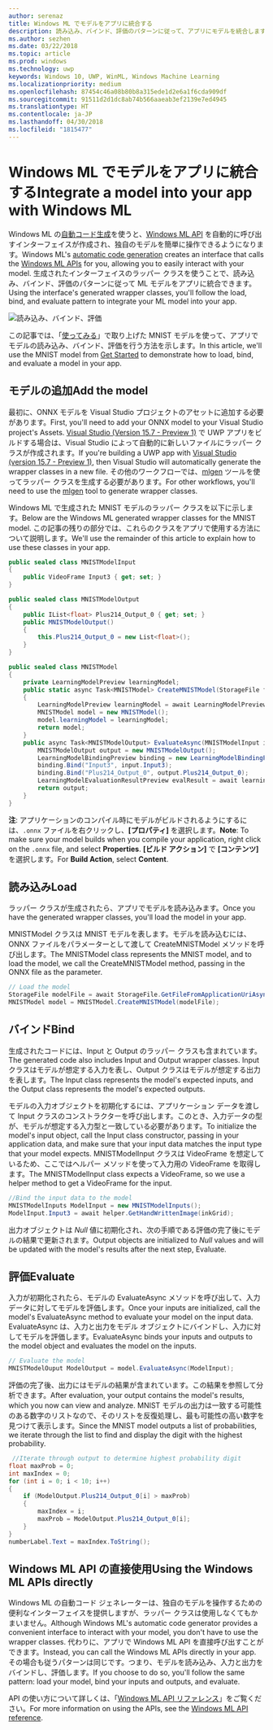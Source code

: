 ```yaml
---
author: serenaz
title: Windows ML でモデルをアプリに統合する
description: 読み込み、バインド、評価のパターンに従って、アプリにモデルを統合します。
ms.author: sezhen
ms.date: 03/22/2018
ms.topic: article
ms.prod: windows
ms.technology: uwp
keywords: Windows 10, UWP, WinML, Windows Machine Learning
ms.localizationpriority: medium
ms.openlocfilehash: 87454c46a08b80b8a315ede1d2e6a1f6cda909df
ms.sourcegitcommit: 91511d2d1dc8ab74b566aaeab3ef2139e7ed4945
ms.translationtype: HT
ms.contentlocale: ja-JP
ms.lasthandoff: 04/30/2018
ms.locfileid: "1815477"
---
```

# <a name="integrate-a-model-into-your-app-with-windows-ml"></a><span data-ttu-id="850d2-104">Windows ML でモデルをアプリに統合する</span><span class="sxs-lookup"><span data-stu-id="850d2-104">Integrate a model into your app with Windows ML</span></span>

<span data-ttu-id="850d2-105">Windows ML の[自動コード生成](overview.md#automatic-interface-code-generation)を使うと、[Windows ML API](/uwp/api/windows.ai.machinelearning.preview) を自動的に呼び出すインターフェイスが作成され、独自のモデルを簡単に操作できるようになります。</span><span class="sxs-lookup"><span data-stu-id="850d2-105">Windows ML's [automatic code generation](overview.md#automatic-interface-code-generation) creates an interface that calls the [Windows ML APIs](/uwp/api/windows.ai.machinelearning.preview) for you, allowing you to easily interact with your model.</span></span> <span data-ttu-id="850d2-106">生成されたインターフェイスのラッパー クラスを使うことで、読み込み、バインド、評価のパターンに従って ML モデルをアプリに統合できます。</span><span class="sxs-lookup"><span data-stu-id="850d2-106">Using the interface's generated wrapper classes, you'll follow the load, bind, and evaluate pattern to integrate your ML model into your app.</span></span>

![読み込み、バインド、評価](images/load-bind-evaluate.png)

<span data-ttu-id="850d2-108">この記事では、「[使ってみる](get-started.md)」で取り上げた MNIST モデルを使って、アプリでモデルの読み込み、バインド、評価を行う方法を示します。</span><span class="sxs-lookup"><span data-stu-id="850d2-108">In this article, we'll use the MNIST model from [Get Started](get-started.md) to demonstrate how to load, bind, and evaluate a model in your app.</span></span>

## <a name="add-the-model"></a><span data-ttu-id="850d2-109">モデルの追加</span><span class="sxs-lookup"><span data-stu-id="850d2-109">Add the model</span></span>

<span data-ttu-id="850d2-110">最初に、ONNX モデルを Visual Studio プロジェクトのアセットに追加する必要があります。</span><span class="sxs-lookup"><span data-stu-id="850d2-110">First, you'll need to add your ONNX model to your Visual Studio project's Assets.</span></span> <span data-ttu-id="850d2-111">[Visual Studio (Version 15.7 - Preview 1)](https://www.visualstudio.com/vs/preview/) で UWP アプリをビルドする場合は、Visual Studio によって自動的に新しいファイルにラッパー クラスが作成されます。</span><span class="sxs-lookup"><span data-stu-id="850d2-111">If you're building a UWP app with [Visual Studio (version 15.7 - Preview 1)](https://www.visualstudio.com/vs/preview/), then Visual Studio will automatically generate the wrapper classes in a new file.</span></span> <span data-ttu-id="850d2-112">その他のワークフローでは、[mlgen](overview.md#automatic-interface-code-generation) ツールを使ってラッパー クラスを生成する必要があります。</span><span class="sxs-lookup"><span data-stu-id="850d2-112">For other workflows, you'll need to use the [mlgen](overview.md#automatic-interface-code-generation) tool to generate wrapper classes.</span></span>

<span data-ttu-id="850d2-113">Windows ML で生成された MNIST モデルのラッパー クラスを以下に示します。</span><span class="sxs-lookup"><span data-stu-id="850d2-113">Below are the Windows ML generated wrapper classes for the MNIST model.</span></span> <span data-ttu-id="850d2-114">この記事の残りの部分では、これらのクラスをアプリで使用する方法について説明します。</span><span class="sxs-lookup"><span data-stu-id="850d2-114">We'll use the remainder of this article to explain how to use these classes in your app.</span></span>

```csharp
public sealed class MNISTModelInput
{
    public VideoFrame Input3 { get; set; }
}

public sealed class MNISTModelOutput
{
    public IList<float> Plus214_Output_0 { get; set; }
    public MNISTModelOutput()
    {
        this.Plus214_Output_0 = new List<float>();
    }
}

public sealed class MNISTModel
{
    private LearningModelPreview learningModel;
    public static async Task<MNISTModel> CreateMNISTModel(StorageFile file)
    {
        LearningModelPreview learningModel = await LearningModelPreview.LoadModelFromStorageFileAsync(file);
        MNISTModel model = new MNISTModel();
        model.learningModel = learningModel;
        return model;
    }
    public async Task<MNISTModelOutput> EvaluateAsync(MNISTModelInput input) {
        MNISTModelOutput output = new MNISTModelOutput();
        LearningModelBindingPreview binding = new LearningModelBindingPreview(learningModel);
        binding.Bind("Input3", input.Input3);
        binding.Bind("Plus214_Output_0", output.Plus214_Output_0);
        LearningModelEvaluationResultPreview evalResult = await learningModel.EvaluateAsync(binding, string.Empty);
        return output;
    }
}
```

<span data-ttu-id="850d2-115">**注**: アプリケーションのコンパイル時にモデルがビルドされるようにするには、`.onnx` ファイルを右クリックし、**[プロパティ]** を選択します。</span><span class="sxs-lookup"><span data-stu-id="850d2-115">**Note**: To make sure your model builds when you compile your application, right click on the `.onnx` file, and select **Properties**.</span></span> <span data-ttu-id="850d2-116">**[ビルド アクション]** で **[コンテンツ]** を選択します。</span><span class="sxs-lookup"><span data-stu-id="850d2-116">For **Build Action**, select **Content**.</span></span>

## <a name="load"></a><span data-ttu-id="850d2-117">読み込み</span><span class="sxs-lookup"><span data-stu-id="850d2-117">Load</span></span>

<span data-ttu-id="850d2-118">ラッパー クラスが生成されたら、アプリでモデルを読み込みます。</span><span class="sxs-lookup"><span data-stu-id="850d2-118">Once you have the generated wrapper classes, you'll load the model in your app.</span></span>

<span data-ttu-id="850d2-119">MNISTModel クラスは MNIST モデルを表します。モデルを読み込むには、ONNX ファイルをパラメーターとして渡して CreateMNISTModel メソッドを呼び出します。</span><span class="sxs-lookup"><span data-stu-id="850d2-119">The MNISTModel class represents the MNIST model, and to load the model, we call the CreateMNISTModel method, passing in the ONNX file as the parameter.</span></span>

```csharp
// Load the model
StorageFile modelFile = await StorageFile.GetFileFromApplicationUriAsync(new Uri($"ms-appx:///Assets/MNIST.onnx"));
MNISTModel model = MNISTModel.CreateMNISTModel(modelFile);
```

## <a name="bind"></a><span data-ttu-id="850d2-120">バインド</span><span class="sxs-lookup"><span data-stu-id="850d2-120">Bind</span></span>

<span data-ttu-id="850d2-121">生成されたコードには、Input と Output のラッパー クラスも含まれています。</span><span class="sxs-lookup"><span data-stu-id="850d2-121">The generated code also includes Input and Output wrapper classes.</span></span> <span data-ttu-id="850d2-122">Input クラスはモデルが想定する入力を表し、Output クラスはモデルが想定する出力を表します。</span><span class="sxs-lookup"><span data-stu-id="850d2-122">The Input class represents the model's expected inputs, and the Output class represents the model's expected outputs.</span></span>

<span data-ttu-id="850d2-123">モデルの入力オブジェクトを初期化するには、アプリケーション データを渡して Input クラスのコンストラクターを呼び出します。このとき、入力データの型が、モデルが想定する入力型と一致している必要があります。</span><span class="sxs-lookup"><span data-stu-id="850d2-123">To initialize the model's input object, call the Input class constructor, passing in your application data, and make sure that your input data matches the input type that your model expects.</span></span> <span data-ttu-id="850d2-124">MNISTModelInput クラスは VideoFrame を想定しているため、ここではヘルパー メソッドを使って入力用の VideoFrame を取得します。</span><span class="sxs-lookup"><span data-stu-id="850d2-124">The MNISTModelInput class expects a VideoFrame, so we use a helper method to get a VideoFrame for the input.</span></span>

```csharp
//Bind the input data to the model
MNISTModelInputs ModelInput = new MNISTModelInputs();
ModelInput.Input3 = await helper.GetHandWrittenImage(inkGrid);
```

<span data-ttu-id="850d2-125">出力オブジェクトは *Null* 値に初期化され、次の手順である評価の完了後にモデルの結果で更新されます。</span><span class="sxs-lookup"><span data-stu-id="850d2-125">Output objects are initialized to *Null* values and will be updated with the model's results after the next step, Evaluate.</span></span>

## <a name="evaluate"></a><span data-ttu-id="850d2-126">評価</span><span class="sxs-lookup"><span data-stu-id="850d2-126">Evaluate</span></span>

<span data-ttu-id="850d2-127">入力が初期化されたら、モデルの EvaluateAsync メソッドを呼び出して、入力データに対してモデルを評価します。</span><span class="sxs-lookup"><span data-stu-id="850d2-127">Once your inputs are initialized, call the model's EvaluateAsync method to evaluate your model on the input data.</span></span> <span data-ttu-id="850d2-128">EvaluateAsync は、入力と出力をモデル オブジェクトにバインドし、入力に対してモデルを評価します。</span><span class="sxs-lookup"><span data-stu-id="850d2-128">EvaluateAsync binds your inputs and outputs to the model object and evaluates the model on the inputs.</span></span>

```csharp
// Evaluate the model
MNISTModelOuput ModelOutput = model.EvaluateAsync(ModelInput);
```

<span data-ttu-id="850d2-129">評価の完了後、出力にはモデルの結果が含まれています。この結果を参照して分析できます。</span><span class="sxs-lookup"><span data-stu-id="850d2-129">After evaluation, your output contains the model's results, which you now can view and analyze.</span></span> <span data-ttu-id="850d2-130">MNIST モデルの出力は一致する可能性のある数字のリストなので、そのリストを反復処理し、最も可能性の高い数字を見つけて表示します。</span><span class="sxs-lookup"><span data-stu-id="850d2-130">Since the MNIST model outputs a list of probabilities, we iterate through the list to find and display the digit with the highest probability.</span></span>

```csharp
 //Iterate through output to determine highest probability digit
float maxProb = 0;
int maxIndex = 0;
for (int i = 0; i < 10; i++)
{
    if (ModelOutput.Plus214_Output_0[i] > maxProb)
    {
        maxIndex = i;
        maxProb = ModelOutput.Plus214_Output_0[i];
    }
}
numberLabel.Text = maxIndex.ToString();
```

## <a name="using-the-windows-ml-apis-directly"></a><span data-ttu-id="850d2-131">Windows ML API の直接使用</span><span class="sxs-lookup"><span data-stu-id="850d2-131">Using the Windows ML APIs directly</span></span>

<span data-ttu-id="850d2-132">Windows ML の自動コード ジェネレーターは、独自のモデルを操作するための便利なインターフェイスを提供しますが、ラッパー クラスは使用しなくてもかまいません。</span><span class="sxs-lookup"><span data-stu-id="850d2-132">Although Windows ML's automatic code generator provides a convenient interface to interact with your model, you don't have to use the wrapper classes.</span></span> <span data-ttu-id="850d2-133">代わりに、アプリで Windows ML API を直接呼び出すことができます。</span><span class="sxs-lookup"><span data-stu-id="850d2-133">Instead, you can call the Windows ML APIs directly in your app.</span></span>
<span data-ttu-id="850d2-134">その場合も従うパターンは同じです。つまり、モデルを読み込み、入力と出力をバインドし、評価します。</span><span class="sxs-lookup"><span data-stu-id="850d2-134">If you choose to do so, you'll follow the same pattern: load your model, bind your inputs and outputs, and evaluate.</span></span>

<span data-ttu-id="850d2-135">API の使い方について詳しくは、「[Windows ML API リファレンス](/uwp/api/windows.ai.machinelearning.preview)」をご覧ください。</span><span class="sxs-lookup"><span data-stu-id="850d2-135">For more information on using the APIs, see the [Windows ML API reference](/uwp/api/windows.ai.machinelearning.preview).</span></span>
